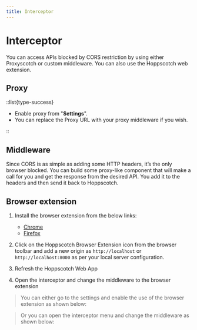 ```yaml
---
title: Interceptor
---
```


# Interceptor

You can access APIs blocked by CORS restriction by using either Proxyscotch or custom middleware. You can also use the Hoppscotch web extension.

## Proxy

<ZoomableImage src="features/proxy" extension="png" alt="Hoppscotch Proxy" />

::list{type-success}

- Enable proxy from "**Settings**".
- You can replace the Proxy URL with your proxy middleware if you wish.

::

## Middleware

Since CORS is as simple as adding some HTTP headers, it’s the only browser blocked. You can build some proxy-like component that will make a call for you and get the response from the desired API. You add it to the headers and then send it back to Hoppscotch.

## Browser extension

1. Install the browser extension from the below links:

   - [Chrome](https://chrome.google.com/webstore/detail/hoppscotch-browser-extens/amknoiejhlmhancpahfcfcfhllgkpbld?hl=en)
   - [Firefox](https://addons.mozilla.org/en-US/firefox/addon/hoppscotch)

2. Click on the Hoppscotch Browser Extension icon from the browser toolbar and add a new origin as `http://localhost` or `http://localhost:8000` as per your local server configuration.

   <ZoomableImage src="features/browser-extension" extension="png" alt="Hoppscotch Browser Extension" />

3. Refresh the Hoppscotch Web App
4. Open the interceptor and change the middleware to the browser extension

> You can either go to the settings and enable the use of the browser extension as shown below:

<ZoomableImage src="getting-started/browser-extension-enable-1" extension="png" alt="Enable extension from settings" />

> Or you can open the interceptor menu and change the middleware as shown below:

<ZoomableImage src="getting-started/browser-extension-enable-2" extension="png" alt="Enable extension from interceptor" />
